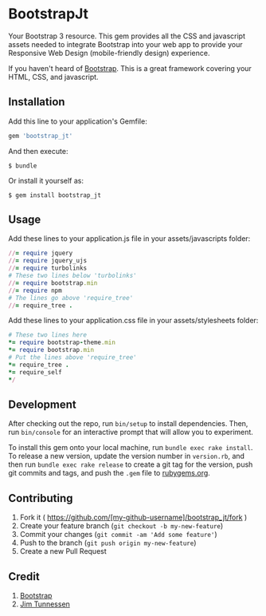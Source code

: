 # BootstrapJt

Your Bootstrap 3 resource. This gem provides all the CSS and javascript assets needed to integrate Bootstrap into your web app to provide your Responsive Web Design (mobile-friendly design) experience. 

If you haven't heard of [Bootstrap](http://getbootstrap.com). This is a great framework covering your HTML, CSS, and javascript.

## Installation

Add this line to your application's Gemfile:

```ruby
gem 'bootstrap_jt'
```

And then execute:

    $ bundle

Or install it yourself as:

    $ gem install bootstrap_jt

## Usage

Add these lines to your application.js file in your assets/javascripts folder:
```ruby
//= require jquery
//= require jquery_ujs
//= require turbolinks
# These two lines below 'turbolinks'
//= require bootstrap.min
//= require npm
# The lines go above 'require_tree'
//= require_tree .
```
Add these lines to your application.css file in your assets/stylesheets folder:
```ruby
# These two lines here
*= require bootstrap-theme.min
*= require bootstrap.min
# Put the lines above 'require_tree'
*= require_tree .
*= require_self
*/
```
## Development

After checking out the repo, run `bin/setup` to install dependencies. Then, run `bin/console` for an interactive prompt that will allow you to experiment.

To install this gem onto your local machine, run `bundle exec rake install`. To release a new version, update the version number in `version.rb`, and then run `bundle exec rake release` to create a git tag for the version, push git commits and tags, and push the `.gem` file to [rubygems.org](https://rubygems.org).

## Contributing

1. Fork it ( https://github.com/[my-github-username]/bootstrap_jt/fork )
2. Create your feature branch (`git checkout -b my-new-feature`)
3. Commit your changes (`git commit -am 'Add some feature'`)
4. Push to the branch (`git push origin my-new-feature`)
5. Create a new Pull Request

## Credit
1. [Bootstrap](http://getbootstrap.com)
2. [Jim Tunnessen](http://chiefdigitalme.com)